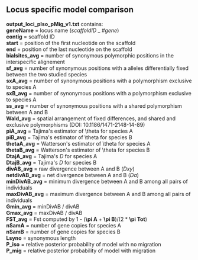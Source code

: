 
## Locus specific model comparison
**output_loci_pIso_pMig_v1.txt** contains:  
**geneName** = locus name (_scaffoldID_ _ _#gene_)  
**contig** = scaffold ID  
**start** = position of the first nucleotide on the scaffold  
**end** = position of the last nucleotide on the scaffold  
**bialsites_avg** = number of synonymous polymorphic positions in the interspecific alignement  
**sf_avg** = number of synonymous positions with a alleles differentially fixed between the two studied species  
**sxA_avg** = number of synonymous positions with a polymorphism exclusive to species A  
**sxB_avg** = number of synonymous positions with a polymorphism exclusive to species A  
**ss_avg** = number of synonymous positions with a shared polymorphism between A and B  
**Wald_avg** = spatial arrangement of fixed differences, and shared and exclusive polymorphisms (DOI: 10.1186/1471-2148-14-89)  
**piA_avg** = Tajima's estimator of \theta for species A  
**piB_avg** = Tajima's estimator of \theta for species B  
**thetaA_avg** = Watterson's estimator of \theta for species A  
**thetaB_avg** = Watterson's estimator of \theta for species B  
**DtajA_avg** = Tajima's _D_ for species A  
**DtajB_avg** = Tajima's _D_ for species B  
**divAB_avg** = raw divergence between A and B (_Dxy_)  
**netdivAB_avg** = net divergence between A and B (_Da_)  
**minDivAB_avg** = minimum divergence between A and B among all pairs of individuals  
**maxDivAB_avg** = maximum divergence between A and B among all pairs of individuals  
**Gmin_avg** = minDivAB / divAB  
**Gmax_avg** = maxDivAB / divAB  
**FST_avg** = Fst computed by 1 - (**\pi A** + **\pi B**)/(2 * **\pi Tot**)  
**nSamA** = number of gene copies for species A  
**nSamB** = number of gene copies for species B  
**Lsyno** = synonymous length  
**P_iso** = relative posterior probability of model with no migration  
**P_mig** = relative posterior probability of model with migration  

